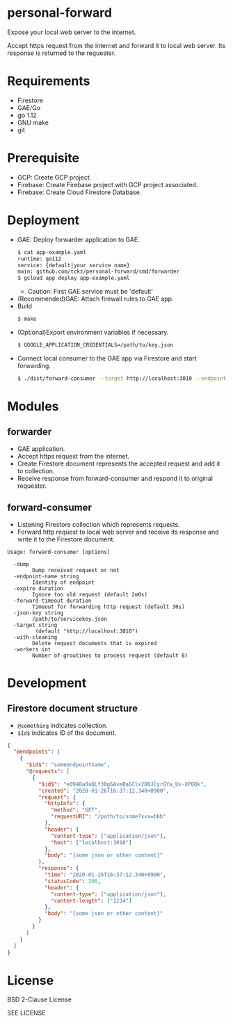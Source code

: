 personal-forward
===

Expose your local web server to the internet.  

Accept https request from the internet and forward it to local web server.
Its response is returned to the requester.

# Requirements

* Firestore
* GAE/Go
* go 1.12
* GNU make
* git

# Prerequisite

* GCP: Create GCP project.
* Firebase: Create Firebase project with GCP project associated.
* Firebase: Create Cloud Firestore Database.

# Deployment

* GAE: Deploy forwarder application to GAE.
  ```bash
  $ cat app-example.yaml
  runtime: go112
  service: {default|your service name}
  main: github.com/tckz/personal-forward/cmd/forwarder
  $ gcloud app deploy app-example.yaml
  ```
  * Caution: First GAE service must be 'default'
* (Recommended)GAE: Attach firewall rules to GAE app.
* Build
  ```bash
  $ make
  ```
* (Optional)Export environment variables if necessary.
  ```bash
  $ GOOGLE_APPLICATION_CREDENTIALS=/path/to/key.json
  ```
* Connect local consumer to the GAE app via Firestore and start forwarding.
  ```bash
  $ ./dist/forward-consumer --target http://localhost:3010 --endpoint-name default
  ```

# Modules

## forwarder

* GAE application.
* Accept https request from the internet.
* Create Firestore document represents the accepted request and add it to collection.
* Receive response from forward-consumer and respond it to original requester.

## forward-consumer

* Listening Firestore collection which represents requests. 
* Forward http request to local web server and receive its response and write it to the Firestore document.

```
Usage: forward-consumer [options]

  -dump
        Dump received request or not
  -endpoint-name string
        Identity of endpoint
  -expire duration
        Ignore too old request (default 2m0s)
  -forward-timeout duration
        Timeout for forwarding http request (default 30s)
  -json-key string
        /path/to/servicekey.json
  -target string
         (default "http://localhost:3010")
  -with-cleaning
        Delete request documents that is expired
  -workers int
        Number of groutines to process request (default 8)
```

# Development

## Firestore document structure

* `@something` indicates collection.
* `$Id$` indicates ID of the document.

```json
{
  "@endpoints": [
    {
      "$id$": "someendpointname",
      "@requests": [
        {
          "$id$": "e0948a8aQLf38g6AveBaGClx2D0JlyrGYa_Ux-XPQQk",
          "created": "2020-01-26T16:37:12.340+0900",
          "request": {
            "httpInfo": {
              "method": "GET",
              "requestURI": "/path/to/some?xxx=bbb"
            },
            "header": {
              "content-type": ["application/json"],
              "host": ["localhost:3010"]
            },
            "body": "{some json or other content}"
          },
          "response": {
            "time": "2020-01-26T16:37:12.340+0900",
            "statusCode": 200,
            "header": {
              "content-type": ["application/json"],
              "content-length": ["1234"]
            },
            "body": "{some json or other content}"
          }   
        }   
      ] 
    } 
  ]
}
```

# License

BSD 2-Clause License

SEE LICENSE
